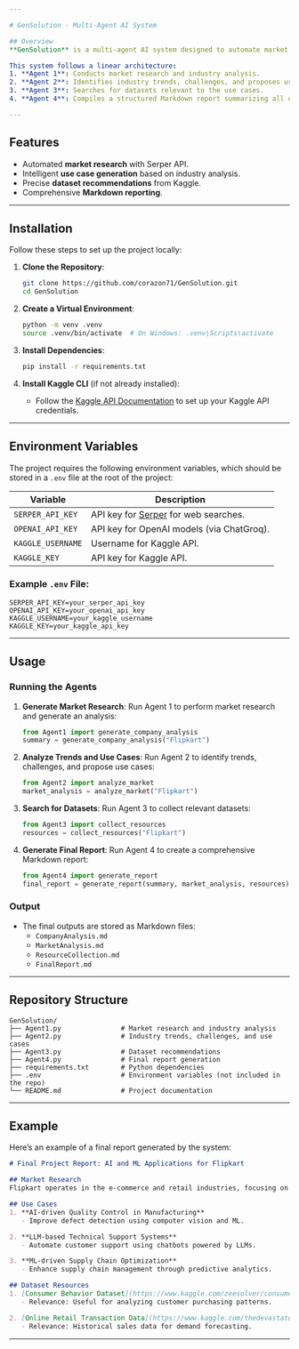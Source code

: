 ```yaml
---

# GenSolution - Multi-Agent AI System

## Overview
**GenSolution** is a multi-agent AI system designed to automate market research, use case generation, resource collection, and comprehensive reporting. It leverages LangChain, Generative AI models, and external tools like Kaggle to generate actionable insights for companies.

This system follows a linear architecture:
1. **Agent 1**: Conducts market research and industry analysis.
2. **Agent 2**: Identifies industry trends, challenges, and proposes use cases.
3. **Agent 3**: Searches for datasets relevant to the use cases.
4. **Agent 4**: Compiles a structured Markdown report summarizing all outputs.

---
```


## Features
- Automated **market research** with Serper API.
- Intelligent **use case generation** based on industry analysis.
- Precise **dataset recommendations** from Kaggle.
- Comprehensive **Markdown reporting**.

---

## Installation
Follow these steps to set up the project locally:

1. **Clone the Repository**:
   ```bash
   git clone https://github.com/corazon71/GenSolution.git
   cd GenSolution
   ```

2. **Create a Virtual Environment**:
   ```bash
   python -m venv .venv
   source .venv/bin/activate  # On Windows: .venv\Scripts\activate
   ```

3. **Install Dependencies**:
   ```bash
   pip install -r requirements.txt
   ```

4. **Install Kaggle CLI** (if not already installed):
   - Follow the [Kaggle API Documentation](https://www.kaggle.com/docs/api) to set up your Kaggle API credentials.

---

## Environment Variables
The project requires the following environment variables, which should be stored in a `.env` file at the root of the project:

| Variable              | Description                              |
|-----------------------|------------------------------------------|
| `SERPER_API_KEY`      | API key for [Serper](https://serper.dev) for web searches. |
| `OPENAI_API_KEY`      | API key for OpenAI models (via ChatGroq). |
| `KAGGLE_USERNAME`     | Username for Kaggle API.                |
| `KAGGLE_KEY`          | API key for Kaggle API.                 |

### Example `.env` File:
```
SERPER_API_KEY=your_serper_api_key
OPENAI_API_KEY=your_openai_api_key
KAGGLE_USERNAME=your_kaggle_username
KAGGLE_KEY=your_kaggle_api_key
```

---

## Usage
### Running the Agents
1. **Generate Market Research**:
   Run Agent 1 to perform market research and generate an analysis:
   ```python
   from Agent1 import generate_company_analysis
   summary = generate_company_analysis("Flipkart")
   ```

2. **Analyze Trends and Use Cases**:
   Run Agent 2 to identify trends, challenges, and propose use cases:
   ```python
   from Agent2 import analyze_market
   market_analysis = analyze_market("Flipkart")
   ```

3. **Search for Datasets**:
   Run Agent 3 to collect relevant datasets:
   ```python
   from Agent3 import collect_resources
   resources = collect_resources("Flipkart")
   ```

4. **Generate Final Report**:
   Run Agent 4 to create a comprehensive Markdown report:
   ```python
   from Agent4 import generate_report
   final_report = generate_report(summary, market_analysis, resources)
   ```

### Output
- The final outputs are stored as Markdown files:
  - `CompanyAnalysis.md`
  - `MarketAnalysis.md`
  - `ResourceCollection.md`
  - `FinalReport.md`

---

## Repository Structure
```
GenSolution/
├── Agent1.py               # Market research and industry analysis
├── Agent2.py               # Industry trends, challenges, and use cases
├── Agent3.py               # Dataset recommendations
├── Agent4.py               # Final report generation
├── requirements.txt        # Python dependencies
├── .env                    # Environment variables (not included in the repo)
└── README.md               # Project documentation
```

---

## Example
Here’s an example of a final report generated by the system:

```markdown
# Final Project Report: AI and ML Applications for Flipkart

## Market Research
Flipkart operates in the e-commerce and retail industries, focusing on personalized product recommendations, supply chain optimization, and customer service. The company has experienced significant growth, with a strong emphasis on AI-driven solutions.

## Use Cases
1. **AI-driven Quality Control in Manufacturing**
   - Improve defect detection using computer vision and ML.

2. **LLM-based Technical Support Systems**
   - Automate customer support using chatbots powered by LLMs.

3. **ML-driven Supply Chain Optimization**
   - Enhance supply chain management through predictive analytics.

## Dataset Resources
1. [Consumer Behavior Dataset](https://www.kaggle.com/zeesolver/consumer-behavior-and-shopping-habits-dataset)
   - Relevance: Useful for analyzing customer purchasing patterns.

2. [Online Retail Transaction Data](https://www.kaggle.com/thedevastator/online-retail-transaction-data)
   - Relevance: Historical sales data for demand forecasting.

```

---